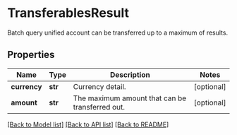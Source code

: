 # TransferablesResult

Batch query unified account can be transferred up to a maximum of results.
## Properties
Name | Type | Description | Notes
------------ | ------------- | ------------- | -------------
**currency** | **str** | Currency detail. | [optional] 
**amount** | **str** | The maximum amount that can be transferred out. | [optional] 

[[Back to Model list]](../README.md#documentation-for-models) [[Back to API list]](../README.md#documentation-for-api-endpoints) [[Back to README]](../README.md)


